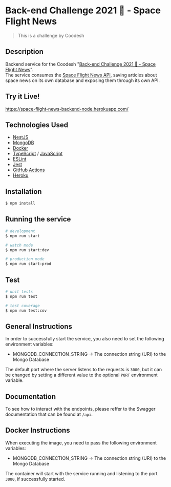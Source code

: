 # Back-end Challenge 2021 🏅 - Space Flight News
> This is a challenge by Coodesh

## Description

Backend service for the Coodesh "[Back-end Challenge 2021 🏅 - Space Flight News](https://lab.coodesh.com/public-challenges/back-end-challenge)".  
The service consumes the [Space Flight News API](https://api.spaceflightnewsapi.net/v3/documentation), saving articles about space news on its own 
database and exposing them through its own API.

## Try it Live!

https://space-flight-news-backend-node.herokuapp.com/

## Technologies Used

- [NestJS](https://nestjs.com/)
- [MongoDB](https://www.mongodb.com/)
- [Docker](https://www.docker.com/)
- [TypeScript](https://www.typescriptlang.org/) / [JavaScript](https://www.javascript.com/)
- [ESLint](https://eslint.org/)
- [Jest](https://jestjs.io)
- [GitHub Actions](https://docs.github.com/en/actions)
- [Heroku](https://www.heroku.com)

## Installation

```bash
$ npm install
```

## Running the service

```bash
# development
$ npm run start

# watch mode
$ npm run start:dev

# production mode
$ npm run start:prod
```

## Test

```bash
# unit tests
$ npm run test

# test coverage
$ npm run test:cov
```

## General Instructions

In order to successfully start the service, you also need to set the following environment variables:  

- MONGODB_CONNECTION_STRING -> The connection string (URI) to the Mongo Database

The default port where the server listens to the requests is ```3000```, but it can be changed by setting a different value to the optional ```PORT``` environment variable.

## Documentation

To see how to interact with the endpoints, please reffer to the Swagger documentation that can be found at ```/api```.

## Docker Instructions

When executing the image, you need to pass the following environment variables:  

- MONGODB_CONNECTION_STRING -> The connection string (URI) to the Mongo Database

The container will start with the service running and listening to the port ```3000```, if successfully started.